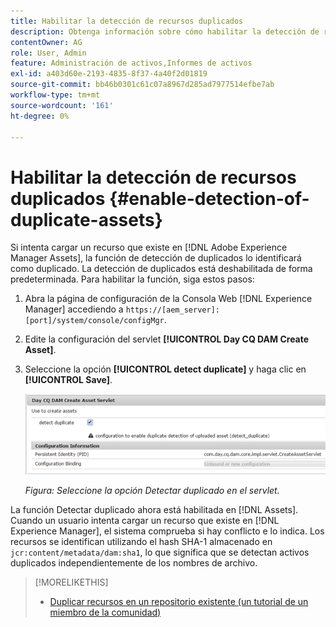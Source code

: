 ```yaml
---
title: Habilitar la detección de recursos duplicados
description: Obtenga información sobre cómo habilitar la detección de recursos duplicados en Experience Manager.
contentOwner: AG
role: User, Admin
feature: Administración de activos,Informes de activos
exl-id: a403d60e-2193-4835-8f37-4a40f2d01819
source-git-commit: bb46b0301c61c07a8967d285ad7977514efbe7ab
workflow-type: tm+mt
source-wordcount: '161'
ht-degree: 0%

---
```


# Habilitar la detección de recursos duplicados {#enable-detection-of-duplicate-assets}

Si intenta cargar un recurso que existe en [!DNL Adobe Experience Manager Assets], la función de detección de duplicados lo identificará como duplicado. La detección de duplicados está deshabilitada de forma predeterminada. Para habilitar la función, siga estos pasos:

1. Abra la página de configuración de la Consola Web [!DNL Experience Manager] accediendo a `https://[aem_server]:[port]/system/console/configMgr`.
1. Edite la configuración del servlet **[!UICONTROL Day CQ DAM Create Asset]**.
1. Seleccione la opción **[!UICONTROL detect duplicate]** y haga clic en **[!UICONTROL Save]**.

   ![Seleccione la opción Detectar duplicado en el servlet](assets/chlimage_1-377.png)

   *Figura: Seleccione la opción Detectar duplicado en el servlet.*

La función Detectar duplicado ahora está habilitada en [!DNL Assets]. Cuando un usuario intenta cargar un recurso que existe en [!DNL Experience Manager], el sistema comprueba si hay conflicto e lo indica. Los recursos se identifican utilizando el hash SHA-1 almacenado en `jcr:content/metadata/dam:sha1`, lo que significa que se detectan activos duplicados independientemente de los nombres de archivo.

>[!MORELIKETHIS]
>
>* [Duplicar recursos en un repositorio existente (un tutorial de un miembro de la comunidad)](https://experience-aem.blogspot.com/2019/06/aem-65-find-duplicate-assets-binaries-in-existing-repository.html)

